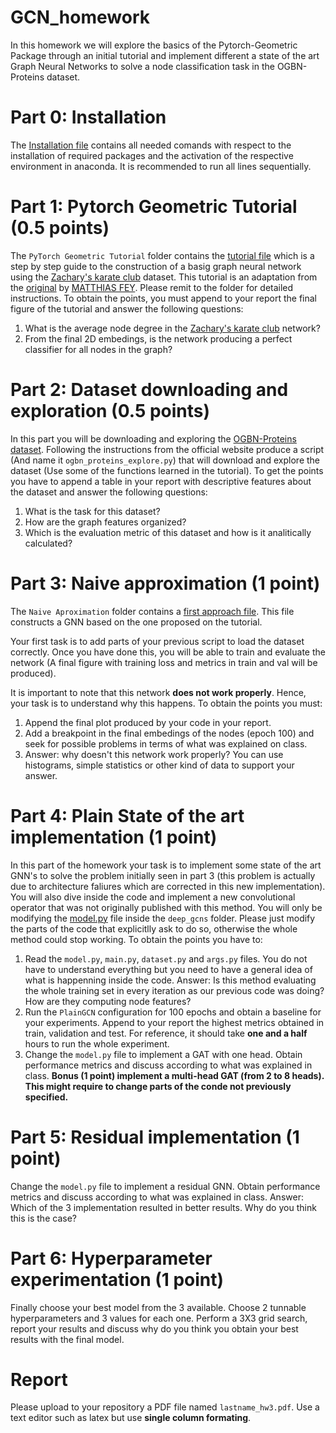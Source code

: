 # GCN_homework

In this homework we will explore the basics of the Pytorch-Geometric Package through an initial tutorial and implement different a state of the art Graph Neural Networks to solve a node classification task in the OGBN-Proteins dataset.

# Part 0: Installation

The [Installation file](deepgcn_env_install.txt) contains all needed comands with respect to the installation of required packages and the activation of the respective environment in anaconda. It is recommended to run all lines sequentially.

# Part 1: Pytorch Geometric Tutorial (0.5 points)

The `PyTorch Geometric Tutorial` folder contains the [tutorial file](https://github.com/g27182818/GCN_homework/blob/7e4b826915b055442b79ebf4c981dc50ae44a111/PyTorch%20Geometric%20Tutorial/TorchGeometric_tutorial.py) which is a step by step guide to the construction of a basig graph neural network using the [Zachary's karate club](https://en.wikipedia.org/wiki/Zachary%27s_karate_club) dataset. This tutorial is an adaptation from the [original](https://colab.research.google.com/drive/1h3-vJGRVloF5zStxL5I0rSy4ZUPNsjy8?usp=sharing#scrollTo=ci-LpZWhRJoI) by [MATTHIAS FEY](https://rusty1s.github.io/#/). Please remit to the folder for detailed instructions. To obtain the points, you must append to your report the final figure of the tutorial and answer the following questions:

1. What is the average node degree in the [Zachary's karate club](https://en.wikipedia.org/wiki/Zachary%27s_karate_club) network?
2. From the final 2D embedings, is the network producing a perfect classifier for all nodes in the graph?

# Part 2: Dataset downloading and exploration (0.5 points)

In this part you will be downloading and exploring the [OGBN-Proteins dataset](https://ogb.stanford.edu/docs/nodeprop/). Following the instructions from the official website produce a script (And name it `ogbn_proteins_explore.py`) that will download and explore the dataset (Use some of the functions learned in the tutorial). To get the points you have to append a table in your report with descriptive features about the dataset and answer the following questions:

1. What is the task for this dataset?
2. How are the graph features organized?
3. Which is the evaluation metric of this dataset and how is it analitically calculated?

# Part 3: Naive approximation (1 point)

The `Naive Aproximation` folder contains a [first approach file](https://github.com/g27182818/GCN_homework/blob/48352d34cf625421610f1a7d0681354c0fd8e7c0/Naive%20approximation/GCN_ogbn_naive.py). This file constructs a GNN based on the one proposed on the tutorial.

Your first task is to add parts of your previous script to load the dataset correctly. Once you have done this, you will be able to train and evaluate the network (A final figure with training loss and metrics in train and val will be produced).

It is important to note that this network **does not work properly**. Hence, your task is to understand why this happens. To obtain the points you must:

1. Append the final plot produced by your code in your report.
2. Add a breakpoint in the final embedings of the nodes (epoch 100) and seek for possible problems in terms of what was explained on class.
3. Answer: why doesn't this network work properly? You can use histograms, simple statistics or other kind of data to support your answer.
 

# Part 4: Plain State of the art implementation (1 point)

In this part of the homework your task is to implement some state of the art GNN's to solve the problem initially seen in part 3 (this problem is actually due to architecture faliures which are corrected in this new implementation). You will also dive inside the code and implement a new convolutional operator that was not originally published with this method. You will only be modifying the [model.py](https://github.com/g27182818/GCN_homework/blob/5a4d540a21954f4146d373b96fff677906c3b773/deep_gcns/model.py) file inside the `deep_gcns` folder. Please just modify the parts of the code that explicitlly ask to do so, otherwise the whole method could stop working. To obtain the points you have to:

1. Read the `model.py`, `main.py`, `dataset.py` and `args.py` files. You do not have to understand everything but you need to have a general idea of what is happenning inside the code. Answer: Is this method evaluating the whole training set in every iteration as our previous code was doing? How are they computing node features?
2. Run the `PlainGCN` configuration for 100 epochs and obtain a baseline for your experiments. Append to your report the highest metrics obtained in train, validation and test. For reference, it should take **one and a half** hours to run the whole experiment.
3. Change the `model.py` file to implement a GAT with one head. Obtain performance metrics and discuss according to what was explained in class. **Bonus (1 point) implement a multi-head GAT (from 2 to 8 heads). This might require to change parts of the conde not previously specified.**    

# Part 5: Residual implementation (1 point)

Change the `model.py` file to implement a residual GNN. Obtain performance metrics and discuss according to what was explained in class. Answer: Which of the 3 implementation resulted in better results. Why do you think this is the case?

# Part 6: Hyperparameter experimentation (1 point)
Finally choose your best model from the 3 available. Choose 2 tunnable hyperparameters and 3 values for each one. Perform a 3X3 grid search, report your results and discuss why do you think you obtain your best results with the final model.

# Report
Please upload to your repository a PDF file named `lastname_hw3.pdf`. Use a text editor such as latex but use **single column formating**.
